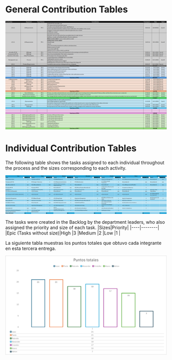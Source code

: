 # General Contribution Tables


![tablas](https://github.com/Ozia112/Team-2-FSE-repo/blob/Stage-3/assets/Stage3/tabla.aportegeneral.png)



# Individual Contribution Tables<br>
The following table shows the tasks assigned to each individual throughout the process and the sizes corresponding to each activity.

![tablas.general](https://github.com/Ozia112/Team-2-FSE-repo/blob/Stage-3/assets/Stage3/(D)ChangeLogs/tabla.puntoGeneral.png)

The tasks were created in the Backlog by the department leaders, who also assigned the priority and size of each task.
|Sizes|Priority|
|----|--------|
|Epic (Tasks without size)|High 
|3   |Medium
|2   |Low
|1   |


La siguiente tabla muestras los puntos totales que obtuvo cada integrante en esta tercera entrega. 

![tabla.puntoIntegran](https://github.com/Ozia112/Team-2-FSE-repo/blob/Stage-3/assets/Stage3/(D)ChangeLogs/tablas.PuntosIntegrantes.png)

